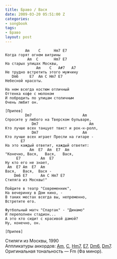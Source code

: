 ```yaml
---
title: Браво / Вася
date: 2009-03-20 05:51:00 Z
categories:
- songbook
tags:
- Браво
layout: post
---
```


	         Am    C      Hm7 E7
	Когда горят огнем витрины 
	          Am  C       Hm7 E7
	На старых улицах Москвы, 
	              Am    C   A#7   A7
	Не трудно встретить этого мужчину
	   Dm6     E7  Am C Hm7 E7
	Небесной красоты. 
	
	На нем всегда костюм отличный 
	Оттенка кофе с молоком 
	И побродить по улицам столичным 
	Очень любит он. 
	
	[Припев]
	         Dm7                       Am
	Спросите у любого на Тверском бульваре, 
	            Dm7                       Am
	Кто лучше всех танцует твист и рок-н-ролл, 
	            Dm7                    Am
	Кто лучше всех играет Пресли на гитаре -
	       E7
	На это каждый ответит, каждый ответит: 
	           Am  E7  Am  E7  Am
	"Конечно, Вася,   Вася,   Вася, 
	     E7         Am  E7
	Ну кто его не знает,
	 Am  E7 Am  E7  Am
	Вася,   Вася,  Вася - 
	    Dm6 E7      Am C Hm7 E7
	Стиляга из Москвы!"
	
	Пойдите в театр "Современник", 
	На вечеринку в Дом кино, -
	В таких местах всегда вы, непременно, 
	Встретите его.
	
	Футбольный матч "Спартак" - "Динамо"
	И переполнен стадион...
	А это кто сидит с красивой дамой?
	Ну, конечно, он.
	
	[Припев]

Стиляги из Москвы, 1990  
Аппликатуры аккордов: [Am](/chords/#Am), [C](/chords/#C), 
[Hm7](/chords/#Hm7), [E7](/chords/#E7), [Dm6](/chords/#Dm6), [Dm7](/chords/#Dm7).  
Оригинальная тональность — Fm (Фа минор).


